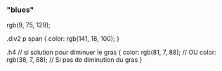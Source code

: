 
### "blues"

rgb(9, 75, 129);

.div2 p span
{
color:  rgb(141, 18, 100);
}

.h4 // si solution pour diminuer le gras
{
color:  rgb(81, 7, 88); // OU
color:  rgb(38, 7, 88); // Si pas de diminution du gras
}

